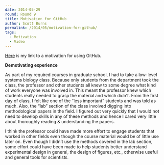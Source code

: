 ```yaml
---
date: 2014-05-29
round: Round 9
title: Motivation for GitHub
author: Scott Burns
permalink: /2014/05/motivation-for-github/
tags:
  - Motivation
  - Video
---
```

[Here][1] is my link to a motivation for using GitHub.

**Demotivating experience**

As part of my required courses in graduate school, I had to take a low-level systems biology class. Because only students from the department took the class, the professor and other students all knew to some degree what kind of work everyone was involved in. This meant the professor knew which students really needed to grasp the material and which didn&#8217;t. From the first day of class, I felt like one of the &#8220;less important&#8221; students and was told as much. Also, the &#8220;lab&#8221; section of the class involved digging into methodological papers in the field. I figured out very quickly that I would not need to develop skills in any of these methods and hence I cared very little about thoroughly reading & understanding the papers.

I think the professor could have made more effort to engage students that worked in other fields even though the course material would be of little use later on. Even though I didn&#8217;t use the methods covered in the lab section, some effort could have been made to help students better understand experimental design in general, the design of figures, etc., otherwise useful and general tools for scientists.

 [1]: http://vimeo.com/96844861 "Video"
